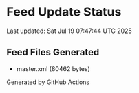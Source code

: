 # Feed Update Status
Last updated: Sat Jul 19 07:47:44 UTC 2025

## Feed Files Generated
- master.xml (80462 bytes)

Generated by GitHub Actions
